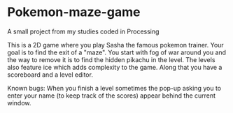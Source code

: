 # Pokemon-maze-game
A small project from my studies coded in Processing

This is a 2D game where you play Sasha the famous pokemon trainer. Your goal is to find the exit of a "maze". You start with fog of war around you and the way to remove it is to find the hidden pikachu in the level. The levels also feature ice which adds complexity to the game.
Along that you have a scoreboard and a level editor.

Known bugs: When you finish a level sometimes the pop-up asking you to enter your name (to keep track of the scores) appear behind the current window.
